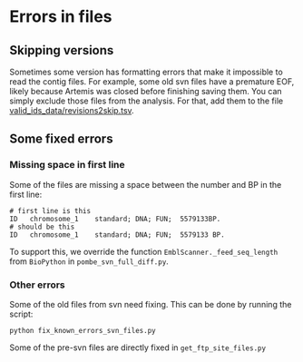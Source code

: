 # Errors in files

## Skipping versions

Sometimes some version has formatting errors that make it impossible to read the contig files. For example, some old svn files have a premature EOF, likely because Artemis was closed before finishing saving them. You can simply exclude those files from the analysis. For that, add them to the file [valid_ids_data/revisions2skip.tsv](valid_ids_data/revisions2skip.tsv).

## Some fixed errors

### Missing space in first line

Some of the files are missing a space between the number and BP in the first line:

```
# first line is this
ID   chromosome_1    standard; DNA; FUN;  5579133BP.
# should be this
ID   chromosome_1    standard; DNA; FUN;  5579133 BP.
```

To support this, we override the function `EmblScanner._feed_seq_length` from `BioPython` in `pombe_svn_full_diff.py`.

### Other errors

Some of the old files from svn need fixing. This can be done by running the script:

```
python fix_known_errors_svn_files.py
```

Some of the pre-svn files are directly fixed in `get_ftp_site_files.py`

